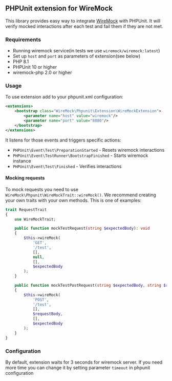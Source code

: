 ## PHPUnit extension for WireMock

This library provides easy way to integrate [WireMock](https://wiremock.org) with PHPUnit. It will verify mocked interactions after each test and fail them if they are not met.

### Requirements

- Running wiremock service(in tests we use `wiremock/wiremock:latest`)
- Set up `host` and `port` as parameters of extension(see below)
- PHP 8.1
- PHPUnit 10 or higher
- wiremock-php 2.0 or higher

### Usage

To use extension add to your phpunit.xml configuration:

```xml
<extensions>
    <bootstrap class="WireMock\Phpunit\Extension\WireMockExtension">
        <parameter name="host" value="wiremock"/>
        <parameter name="port" value="8080"/>
    </bootstrap>
</extensions>
```

It listens for those events and triggers specific actions:
- `PHPUnit\Event\Test\PreparationStarted` - Resets wiremock interactions
- `PHPUnit\Event\TestRunner\BootstrapFinished` - Starts wiremock instance
- `PHPUnit\Event\Test\Finished` - Verifies interactions

#### Mocking requests

To mock requests you need to use `WireMock\Phpunit\WireMockTrait::wireMock()`. We recommend creating your own traits with your own methods. This is one of examples:

```php
trait RequestTrait
{
    use WireMockTrait;

    public function mockTestRequest(string $expectedBody): void
    {
        $this->wireMock(
            'GET',
            '/test',
            [],
            null,
            [],
            $expectedBody
        );
    }

    public function mockTestPostRequest(string $expectedBody, string $requestBody): void
    {
        $this->wireMock(
            'POST',
            '/test',
            [],
            $requestBody,
            [],
            $expectedBody
        );
    }
}
```

### Configuration

By default, extension waits for 3 seconds for wiremock server. If you need more time you can change it by setting parameter `timeout` in phpunit configuration
